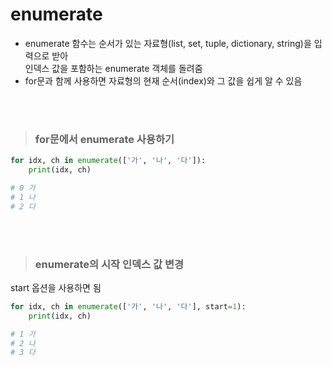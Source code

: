 # enumerate
- enumerate 함수는 순서가 있는 자료형(list, set, tuple, dictionary, string)을 입력으로 받아  
  인덱스 값을 포함하는 enumerate 객체를 돌려줌
- for문과 함께 사용하면 자료형의 현재 순서(index)와 그 값을 쉽게 알 수 있음

<br><br>

> ### for문에서 enumerate 사용하기
```python
for idx, ch in enumerate(['가', '나', '다']):
    print(idx, ch)

# 0 가
# 1 나
# 2 다
```
<br><br>

> ### enumerate의 시작 인덱스 값 변경
start 옵션을 사용하면 됨
```python
for idx, ch in enumerate(['가', '나', '다'], start=1):
    print(idx, ch)

# 1 가
# 2 나
# 3 다
```
